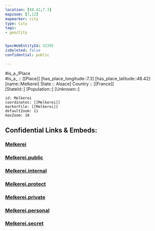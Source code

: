 ```yaml
---
location: [48.42,7.3] 
mapzoom: [7,12] 
mapmarker: city 
type: City
tags:
- geo/City


SpocWebEntityId: 32395
isDeleted: false
confidential: public

---
```

#is_a_/Place  
#is_a_ :: [[Place]] 
[has_place_longitude::7.3] 
[has_place_latitude::48.42] 
[name::Melkerei] 
State :: Alsace] 
Country :: [[France]]  
[StateId::] 
[Population::] 
[Unknown::] 


```leaflet
id: Melkerei
coordinates: [[Melkerei]] 
markerFile: [[Melkerei]] 
defaultZoom: 11 
maxZoom: 18
```


## Confidential Links & Embeds: 

### [Melkerei](/_Standards/Earth/Continent/Europe/Europe~West/France/regions~France/Grand_Est/departments~Grand_Est/Bas-Rhin/communes~Bas-Rhin/Sélestat-Erstein/cities~Sélestat-Erstein/Melkerei.md) 

### [Melkerei.public](/_public/Earth/Continent/Europe/Europe~West/France/regions~France/Grand_Est/departments~Grand_Est/Bas-Rhin/communes~Bas-Rhin/Sélestat-Erstein/cities~Sélestat-Erstein/Melkerei.public.md) 

### [Melkerei.internal](/_internal/Earth/Continent/Europe/Europe~West/France/regions~France/Grand_Est/departments~Grand_Est/Bas-Rhin/communes~Bas-Rhin/Sélestat-Erstein/cities~Sélestat-Erstein/Melkerei.internal.md) 

### [Melkerei.protect](/_protect/Earth/Continent/Europe/Europe~West/France/regions~France/Grand_Est/departments~Grand_Est/Bas-Rhin/communes~Bas-Rhin/Sélestat-Erstein/cities~Sélestat-Erstein/Melkerei.protect.md) 

### [Melkerei.private](/_private/Earth/Continent/Europe/Europe~West/France/regions~France/Grand_Est/departments~Grand_Est/Bas-Rhin/communes~Bas-Rhin/Sélestat-Erstein/cities~Sélestat-Erstein/Melkerei.private.md) 

### [Melkerei.personal](/_personal/Earth/Continent/Europe/Europe~West/France/regions~France/Grand_Est/departments~Grand_Est/Bas-Rhin/communes~Bas-Rhin/Sélestat-Erstein/cities~Sélestat-Erstein/Melkerei.personal.md) 

### [Melkerei.secret](/_secret/Earth/Continent/Europe/Europe~West/France/regions~France/Grand_Est/departments~Grand_Est/Bas-Rhin/communes~Bas-Rhin/Sélestat-Erstein/cities~Sélestat-Erstein/Melkerei.secret.md)

